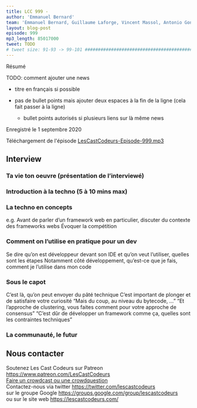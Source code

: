 ```yaml
---
title: LCC 999 - 
author: 'Emmanuel Bernard'
team: 'Emmanuel Bernard, Guillaume Laforge, Vincent Massol, Antonio Goncalves, Arnaud Héritier, Audrey Neveu'
layout: blog-post
episode: 999
mp3_length: 85017000
tweet: TODO
# tweet size: 91-93 -> 99-101 #######################################################################
---
```

Résumé

TODO: comment ajouter une news

* titre en français si possible
* pas de bullet points mais ajouter deux espaces à la fin de la ligne (cela fait passer à la ligne)  

    * bullet points autorisés si plusieurs liens sur là même news

Enregistré le 1 septembre 2020

Téléchargement de l'épisode [LesCastCodeurs-Episode-999.mp3](https://traffic.libsyn.com/lescastcodeurs/LesCastCodeurs-Episode-999.mp3)

## Interview

### Ta vie ton oeuvre (présentation de l’interviewé)

### Introduction à la techno (5 à 10 mins max)

### La techno en concepts

e.g. Avant de parler d’un framework web en particulier, discuter du contexte des frameworks webs
Évoquer la compétition

### Comment on l’utilise en pratique pour un dev

Se dire qu’on est développeur devant son IDE et qu’on veut l’utiliser, quelles sont les étapes
Notamment côté développement, qu’est-ce que  je fais, comment je l’utilise dans mon code

### Sous le capot

C’est là, qu’on peut envoyer du pâté technique
C’est important de plonger et de satisfaire votre curiosité
“Mais du coup, au niveau du bytecode, …”
“Et l’approche de clustering, vous faites comment pour votre approche de consensus”
“C’est dûr de développer un framework comme ça, quelles sont les contraintes techniques”

### La communauté, le futur

## Nous contacter

Soutenez Les Cast Codeurs sur Patreon <https://www.patreon.com/LesCastCodeurs>  
[Faire un crowdcast ou une crowdquestion](https://lescastcodeurs.com/crowdcasting/)  
Contactez-nous via twitter <https://twitter.com/lescastcodeurs>  
sur le groupe Google <https://groups.google.com/group/lescastcodeurs>  
ou sur le site web <https://lescastcodeurs.com/>
<!-- vim: set spelllang=fr : -->